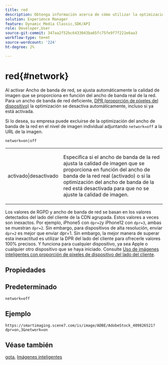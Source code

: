 ```yaml
---
title: red
description: Obtenga información acerca de cómo utilizar la optimización del ancho de banda de la red para ajustar la calidad de imagen que se proporciona en función del ancho de banda real de la red.
solution: Experience Manager
feature: Dynamic Media Classic,SDK/API
role: Developer,User
source-git-commit: 347aa2f52bc6433043ba65fc75fe9f7f221e6aa3
workflow-type: tm+mt
source-wordcount: '224'
ht-degree: 2%

---
```


# red{#network}

Al activar Ancho de banda de red, se ajusta automáticamente la calidad de imagen que se proporciona en función del ancho de banda real de la red. Para un ancho de banda de red deficiente, [DPR (proporción de píxeles del dispositivo)](/help/aem-is-ir-api/is-api/http-ref/image-serving-api-ref/c-http-protocol-reference/c-command-reference/r-dpr.md) la optimización se desactiva automáticamente, incluso si ya está activada.

Si lo desea, su empresa puede excluirse de la optimización del ancho de banda de la red en el nivel de imagen individual adjuntando `network=off` a la URL de la imagen.

`network=on|off`

<table id="simpletable_2D23B1B282CD4216AB5BE7E7430D1B3F"> 
 <tr class="strow"> 
  <td class="stentry"> <p> <span class="codeph"> activado|desactivado </span> </p> </td> 
  <td class="stentry"> <p>Especifica si el ancho de banda de la red ajusta la calidad de imagen que se proporciona en función del ancho de banda de la red real (activado) o si la optimización del ancho de banda de la red está desactivada para que no se ajuste la calidad de imagen.</p> </td> 
 </tr> 
</table>

Los valores de RGPD y ancho de banda de red se basan en los valores detectados del lado del cliente de la CDN agrupada. Estos valores a veces son inexactos. Por ejemplo, iPhone5 con `dpr=2`y iPhone12 con `dpr=3`, ambas se muestran `dpr=2`. Sin embargo, para dispositivos de alta resolución, enviar `dpr=2` es mejor que enviar dpr=1. Sin embargo, la mejor manera de superar esta inexactitud es utilizar la DPR del lado del cliente para ofrecerle valores 100% precisos. Y funciona para cualquier dispositivo, ya sea Apple o cualquier otro dispositivo que se haya iniciado. Consulte [Uso de imágenes inteligentes con proporción de píxeles de dispositivo del lado del cliente](https://experienceleague.adobe.com/docs/experience-manager-cloud-service/content/assets/dynamicmedia/client-side-dpr.html?lang=en).

## Propiedades



## Predeterminado

`network=off`

## Ejemplo

`https://smartimaging.scene7.com/is/image/ADBE/AdobeStock_409826521?dpr=on,3&network=on`

## Véase también

[gota](/help/aem-is-ir-api/is-api/http-ref/image-serving-api-ref/c-http-protocol-reference/c-command-reference/r-dpr.md), [Imágenes inteligentes](https://experienceleague.adobe.com/docs/experience-manager-cloud-service/content/assets/dynamicmedia/imaging-faq.html?lang=en)